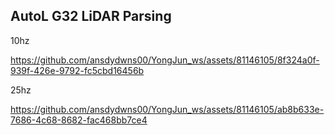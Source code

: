 ## AutoL G32 LiDAR Parsing

10hz




https://github.com/ansdydwns00/YongJun_ws/assets/81146105/8f324a0f-939f-426e-9792-fc5cbd16456b





25hz




https://github.com/ansdydwns00/YongJun_ws/assets/81146105/ab8b633e-7686-4c68-8682-fac468bb7ce4

